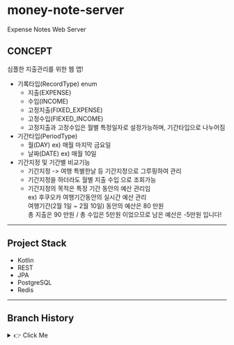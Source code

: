 # money-note-server
Expense Notes Web Server

## CONCEPT
심플한 지출관리를 위한 웹 앱!
- 기록타입(RecordType) enum
  - 지출(EXPENSE)
  - 수입(INCOME)
  - 고정지출(FIXED_EXPENSE)
  - 고정수입(FIEXED_INCOME)
  - 고정지출과 고정수입은 월별 특정일자로 설정가능하며, 기간타입으로 나누어짐
- 기간타입(PeriodType)
  - 월(DAY) ex) 매월 마지막 금요일
  - 날짜(DATE) ex) 매월 10일
- 기간지정 및 기간별 비교기능
  - 기간지정 -> 여행 특별한날 등 기간지정으로 그루핑하여 관리
  - 기간지정을 하더라도 월별 지출 수입 으로 조회가능
  - 기간지정의 목적은 특정 기간 동안의 예산 관리임  
  ex) 후쿠오카 여행기간동안의 실시간 예산 관리  
  여행기간(2월 1일 ~ 2월 10일) 동안의 예산은 80 만원  
  총 지출은 90 만원 / 총 수입은 5만원 이었으므로 남은 예산은 -5만원 입니다!  

---

## Project Stack
- Kotlin
- REST
- JPA
- PostgreSQL
- Redis

---
## Branch History
<details> 
    <summary> 👉 Click Me </summary>

#### initial commit

</details>
